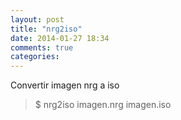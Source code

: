 ```yaml
---
layout: post
title: "nrg2iso"
date: 2014-01-27 18:34
comments: true
categories: 
---
```

Convertir imagen nrg a iso

>$ nrg2iso imagen.nrg imagen.iso

